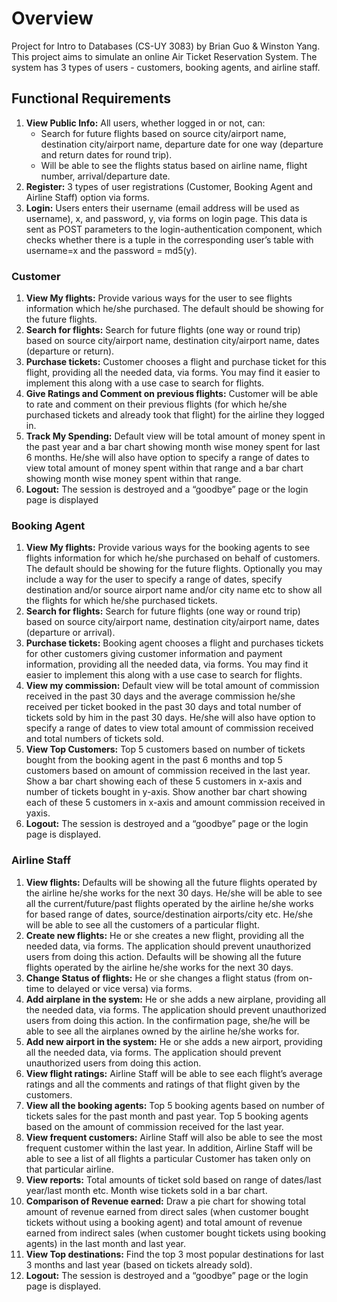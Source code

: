 # Overview
Project for Intro to Databases (CS-UY 3083) by Brian Guo & Winston Yang. This project aims to simulate an online Air Ticket Reservation System. The system has 3 types of users - customers, booking agents, and airline staff. 

## Functional Requirements

1. **View Public Info:** All users, whether logged in or not, can:
     * Search for future flights based on source city/airport name, destination city/airport name, departure date for one way (departure and return dates for round trip).
     * Will be able to see the flights status based on airline name, flight number, arrival/departure
date. 
2. **Register:**   3 types of user registrations (Customer, Booking Agent and Airline Staff) option via forms.
3. **Login:** Users enters their username
(email address will be used as username), x, and password, y, via forms on login page. This data is sent
as POST parameters to the login-authentication component, which checks whether there is a tuple in
the corresponding user’s table with username=x and the password = md5(y).
### Customer 

1. **View My flights:** Provide various ways for the user to see flights information which he/she purchased.
The default should be showing for the future flights.
2. **Search for flights:** Search for future flights (one way or round trip) based on source city/airport name,
destination city/airport name, dates (departure or return).
3. **Purchase tickets:** Customer chooses a flight and purchase ticket for this flight, providing all the
needed data, via forms. You may find it easier to implement this along with a use case to search for
flights. 
4. **Give Ratings and Comment on previous flights:** Customer will be able to rate and comment on their
previous flights (for which he/she purchased tickets and already took that flight) for the airline they
logged in.
5. **Track My Spending:** Default view will be total amount of money spent in the past year and a bar
chart showing month wise money spent for last 6 months. He/she will also have option to specify a
range of dates to view total amount of money spent within that range and a bar chart showing month
wise money spent within that range.
6. **Logout:** The session is destroyed and a “goodbye” page or the login page is displayed

### Booking Agent

1. **View My flights:** Provide various ways for the booking agents to see flights information for which
he/she purchased on behalf of customers. The default should be showing for the future flights.
Optionally you may include a way for the user to specify a range of dates, specify destination and/or
source airport name and/or city name etc to show all the flights for which he/she purchased tickets.
2. **Search for flights:** Search for future flights (one way or round trip) based on source city/airport name,
destination city/airport name, dates (departure or arrival).
3. **Purchase tickets:** Booking agent chooses a flight and purchases tickets for other customers giving
customer information and payment information, providing all the needed data, via forms. You may find
it easier to implement this along with a use case to search for flights. 
4. **View my commission:** Default view will be total amount of commission received in the past 30 days
and the average commission he/she received per ticket booked in the past 30 days and total
number of tickets sold by him in the past 30 days. He/she will also have option to specify a range of
dates to view total amount of commission received and total numbers of tickets sold.
5. **View Top Customers:** Top 5 customers based on number of tickets bought from the booking agent in
the past 6 months and top 5 customers based on amount of commission received in the last year. Show
a bar chart showing each of these 5 customers in x-axis and number of tickets bought in y-axis. Show
another bar chart showing each of these 5 customers in x-axis and amount commission received in yaxis.
6. **Logout:** The session is destroyed and a “goodbye” page or the login page is displayed.

### Airline Staff

1. **View flights:** Defaults will be showing all the future flights operated by the airline he/she works for
the next 30 days. He/she will be able to see all the current/future/past flights operated by the airline
he/she works for based range of dates, source/destination airports/city etc. He/she will be able to see
all the customers of a particular flight.
2. **Create new flights:** He or she creates a new flight, providing all the needed data, via forms. The
application should prevent unauthorized users from doing this action. Defaults will be showing all the
future flights operated by the airline he/she works for the next 30 days.
3. **Change Status of flights:** He or she changes a flight status (from on-time to delayed or vice versa) via
forms.
4. **Add airplane in the system:** He or she adds a new airplane, providing all the needed data, via forms.
The application should prevent unauthorized users from doing this action. In the confirmation page,
she/he will be able to see all the airplanes owned by the airline he/she works for.
5. **Add new airport in the system:** He or she adds a new airport, providing all the needed data, via
forms. The application should prevent unauthorized users from doing this action.
6. **View flight ratings:** Airline Staff will be able to see each flight’s average ratings and all the comments
and ratings of that flight given by the customers.
7. **View all the booking agents:** Top 5 booking agents based on number of tickets sales for the past
month and past year. Top 5 booking agents based on the amount of commission received for the last
year.
8. **View frequent customers:** Airline Staff will also be able to see the most frequent customer within
the last year. In addition, Airline Staff will be able to see a list of all flights a particular Customer has
taken only on that particular airline.
9. **View reports:** Total amounts of ticket sold based on range of dates/last year/last month etc. Month
wise tickets sold in a bar chart.
10. **Comparison of Revenue earned:** Draw a pie chart for showing total amount of revenue earned from
direct sales (when customer bought tickets without using a booking agent) and total amount of revenue
earned from indirect sales (when customer bought tickets using booking agents) in the last month and
last year.
11. **View Top destinations:** Find the top 3 most popular destinations for last 3 months and last year
(based on tickets already sold).
12. **Logout:** The session is destroyed and a “goodbye” page or the login page is displayed.
